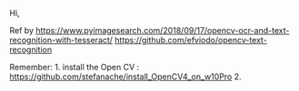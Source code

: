 Hi,

Ref by  https://www.pyimagesearch.com/2018/09/17/opencv-ocr-and-text-recognition-with-tesseract/
        https://github.com/efviodo/opencv-text-recognition
        
Remember: 1. install the Open CV :   https://github.com/stefanache/install_OpenCV4_on_w10Pro
          2.
        
